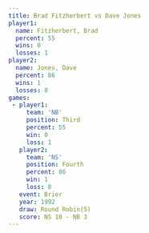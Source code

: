 ```yaml
---
title: Brad Fitzherbert vs Dave Jones
player1:                 
  name: Fitzherbert, Brad
  percent: 55            
  wins: 0                
  losses: 1              
player2:                 
  name: Jones, Dave      
  percent: 86            
  wins: 1                
  losses: 0              
games:
 - player1:         
     team: 'NB'     
     position: Third
     percent: 55    
     win: 0         
     loss: 1        
   player2:          
     team: 'NS'      
     position: Fourth
     percent: 86     
     win: 1          
     loss: 0         
   event: Brier        
   year: 1992          
   draw: Round Robin(5)
   score: NS 10 - NB 3 
---
```


